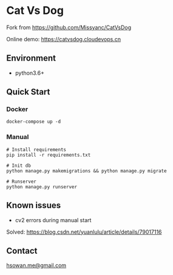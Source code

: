 # Cat Vs Dog

Fork from https://github.com/Missyanc/CatVsDog

Online demo: https://catvsdog.cloudevops.cn

## Environment

* python3.6+

## Quick Start

### Docker

```shell script
docker-compose up -d

```

### Manual

```shell script
# Install requirements
pip install -r requirements.txt

# Init db
python manage.py makemigrations && python manage.py migrate

# Runserver
python manage.py runserver

```

## Known issues

* cv2 errors during manual start

Solved: https://blog.csdn.net/yuanlulu/article/details/79017116

## Contact

hsowan.me@gmail.com

